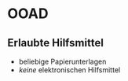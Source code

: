 OOAD
====

Erlaubte Hilfsmittel
--------------------
* beliebige Papierunterlagen
* _keine_ elektronischen Hilfsmittel